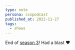 ```yaml
---
type: note
persona: csspodcast
published_at: 2022-11-27
tags: 
  - shows
---
```


End of [season 3](https://pod.link/thecsspodcast)! Had a blast ❤️